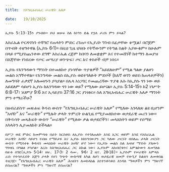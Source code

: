 ```yaml
---
title:  የእግዚአብሔር ሠራዊት አለቃ

date:   19/10/2025
---
```


`ኢያሱ 5:13-15ን ያንብቡ። ይህ ጽሁፍ ስለ ከነዓን ድል የኋላ ታሪክ ምን ይላል?
`


እስራኤል ዮርዳኖስን ተሻግሮ የጠላትን ምድር ረገጠ። የኢያሪኮ ግንብ በፊታቸው ቆሟል፤ በሮቿም በጥብቅ ተዘግተዋል (ኢያሱ 6፡1)። በዚህ ጊዜ ህዝቡ የትኛውንም የትግል ስልት አያውቁም። ከሁሉም በላይ የሚያስጨንቀው ደግሞ እስራኤል ረጅም ከበባን ለመቋቋም እና የተመሸገች ከተማን ለመያዝ በእጃቸው የነበረው የጦር መሣሪያ ወንጭፍ፣ ጦር እና ቀስቶች ብቻ ነበሩ።

ኢያሱ የእንግዳውን ማንነት በተመለከተ ያነሳቸው ጥያቄዎች “አይደለሁም” የሚል ግልጽ ያልሆነ መልስ አግኝተዋል። የእንግዳው መልስ በኢያሱ ወደተገለፁት ምድቦች (ከእኛ ወገን ወይስ ከጠላቶቻችን) ለመግባት ፈቃደኛ አለመሆኑን ያሳያል። በሌላ አነጋገር የመጨረሻው ጥያቄ እሱ ከኢያሱ ጎን ነው ወይ አይደለም ሳይሆን ኢያሱ ከእንግዳው ጎን ነው ወይ? የሚለው ይሆናል። ኢያሱ 5:14-15ን ከ2 ነገሥት 6:8-17፣ ነህምያ 9:6 እና ኢሳይያስ 37:16 ጋር ያነፃፅሩ። ስለ እግዚአብሔር ሠራዊት አለቃ ማንነት ምን ተማራችሁ?



በዕብራይስጥ መጽሐፍ ቅዱስ ውስጥ “የእግዚአብሔር ሠራዊት አለቃ” የሚለው አገላለጽ ልዩ ቢሆንም “አዛዥ” እና “ሠራዊት” የሚሉት ቃላት ጥምረት ሁልጊዜ የሚያመለክተው ወታደራዊ መሪን ነው። በቅዱሳት መጻሕፍት ውስጥ “ሠራዊት” የሚለው ቃል ወታደሮችን፣ መላእክትን ወይም የሰማይ አካላትን ሊያመለክት ይችላል።

`በሥጋ ወደ ምድር ከመምጣቱ በፊት ክርስቶስ ለኢያሱ የተገለጠለት እንደ አጋር ወይም እንደ የእስራኤል ሠራዊት አዛዥ ሳይሆን የብዙ የማይታዩ እና ኢያሱ ከከነዓናውያን ጋር ካለው ጦርነት በበለጠ ታላቅ ጦርነት ውስጥ የሚሳተፉ ቅዱሳን መላእክት ሠራዊት አዛዥ ሆኖ ነው። የኢያሱ መልስ ስለ አዛዡ ማንነት ያለውን ግንዛቤ በግልፅ ያሳያል። እርሱ ከእግዚአብሔር ጋር እኩል ነው፣ ኢያሱም አክብሮቱንና አምልኮውን ለመግለፅ በፊቱ ሰገደ(ኢያሱ 5፡14፣ ዘፍ. 17፡3፣ 2 ሳሙ. 9፡6፣ 2 ዜና. 20፡18)። ኢያሱም የሠራዊት አምላክ ራሱ የተሳተፈበት እጅግ ታላቅ የሆነ ግጭት ውስጣዊ አካል ለሆነ ወታደራዊ ዘመቻ የውጊያ ስልቱን ለመቀበል ተዘጋጀ። “የእግዚአብሔር ሠራዊት አለቃ” ሕዝቡን ለመከላከል እየተንቀሳቀሰ እንዳለ ማወቃችን ምን ማጽናኛ ይሰጠናል? ማወቃችን ምን ማጽናኛ ይሰጠናል?`